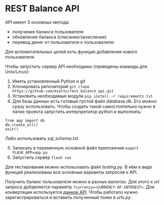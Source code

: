 # REST Balance API
API имеет 3 основных метода:
- получение баланса пользователя
- обновление баланса (списание/зачисление)
- перевод денег от пользователя к пользователю

Для вспомогательных целей есть функция добавления нового пользователя.

Чтобы запустить сервер API необходимо (приведены команды для Unix/Linux):
1. Иметь установленный Python и git
2. Клонировать репозиторий `git clone https://github.com/mieltn/rest_balance_api.git`
3. Установить необходимые модули `pip install -r requirements.txt`
4. Для базы данных есть готовый пустой файл database.db. Его можно сразу использовать. Чтобы создать такой самостоятельно нужно в папке проекта запустить интерпретатор python и выполнить:
```
from app import db
db.create_all()
exit()
```
Либо использовать <i>sql_schema.txt</i>.

5. Записать в переменную основной файл приложения `export FLASK_APP=app.py`
6. Запустить сервер `flask run`

Для тестирования можно использовать файл <i>testing.py</i>. В нём в виде функций реализованы все основные варианты запросов к API.

Получить баланс пользователя можно в разных валютах. Для этого к url запроса добавляется параметр `?currency=<CURRENCY-OF-INTEREST>`. Для конвертации используется [данное API](https://freecurrencyapi.net/). Чтобы работало нужно зарегистрироваться и вставить полученный токен в <i>urls.py</i>.

<!-- There are three main methods:
- getting balance
- updating balance (decreasing or increasing)
- adding new transaction

For subsidary needs API could add new clients.

To run API ... -->
